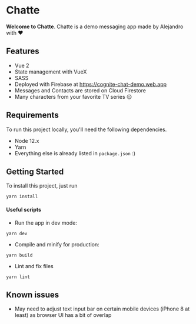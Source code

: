 # Chatte

**Welcome to Chatte**. Chatte is a demo messaging app made by Alejandro with ❤️

## Features

- Vue 2
- State management with VueX
- SASS
- Deployed with Firebase at https://cognite-chat-demo.web.app
- Messages and Contacts are stored on Cloud Firestore
- Many characters from your favorite TV series 😉

## Requirements

To run this project locally, you'll need the following dependencies.

- Node 12.x
- Yarn
- Everything else is already listed in `package.json` :)

## Getting Started

To install this project, just run
```
yarn install
```

#### Useful scripts

- Run the app in dev mode:
```
yarn dev
```

- Compile and minify for production:
```
yarn build
```

- Lint and fix files
```
yarn lint
```

## Known issues

- May need to adjust text input bar on certain mobile devices (iPhone 8 at least) as browser UI has a bit of overlap
